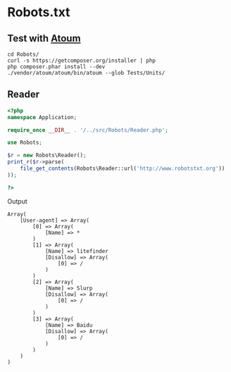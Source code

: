 # Robots.txt

## Test with [Atoum](https://github.com/atoum/atoum)

	cd Robots/
	curl -s https://getcomposer.org/installer | php
    php composer.phar install --dev
	./vendor/atoum/atoum/bin/atoum --glob Tests/Units/
	
## Reader

``` php
<?php
namespace Application;

require_once __DIR__ . '/../src/Robots/Reader.php';

use Robots;

$r = new Robots\Reader();
print_r($r->parse(
	file_get_contents(Robots\Reader::url('http://www.robotstxt.org'))
));

?>
```

Output

	Array(
		[User-agent] => Array(
			[0] => Array(
				[Name] => *
			)
			[1] => Array(
				[Name] => litefinder
				[Disallow] => Array(
					[0] => /
				)
			)
			[2] => Array(
				[Name] => Slurp
				[Disallow] => Array(
					[0] => /
				)
			)
			[3] => Array(
				[Name] => Baidu
				[Disallow] => Array(
					[0] => /
				)
			)
		)
	)

